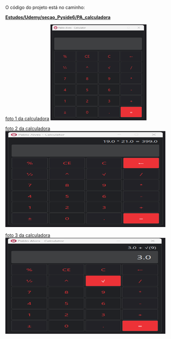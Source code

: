 O código do projeto está no caminho:

**[Estudos/Udemy/secao_Pyside6/PA_calculadora](https://github.com/PabloAlves99/Python/tree/main/Udemy/_pyside6/PA_calculadora)**

[foto 1 da calculadora](calculadora(1).png)
<img src="calculadora(1).png" alt="foto 1 da calculadora" width="300" height="300">

[foto 2 da calculadora](calculadora(2).png)
<img src="calculadora(2).png" alt="foto 2 da calculadora" width="500" height="300">

[foto 3 da calculadora](calculadora(3).png)
<img src="calculadora(3).png" alt="foto 3 da calculadora" width="500" height="300">
